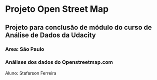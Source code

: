 # Projeto Open Street Map

## Projeto para conclusão de módulo do curso de Análise de Dados da Udacity

### Area: São Paulo
### Análises dos dados do Openstreetmap.com


Aluno: Steferson Ferreira
